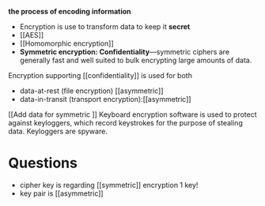**the process of encoding information** 
- Encryption is use to transform data to keep it **secret**
- [[AES]]
- [[Homomorphic encryption]]
- **Symmetric encryption: Confidentiality**—symmetric ciphers are generally fast and well suited to bulk encrypting large amounts of data.

Encryption supporting [[confidentiality]] is used for both 
- data-at-rest (file encryption) [[asymmetric]]
- data-in-transit (transport encryption):[[asymmetric]]

 [[Add data for symmetric ]]
Keyboard encryption software is used to protect against keyloggers, which record keystrokes for the purpose of stealing data. Keyloggers are spyware.
# Questions
- cipher key is regarding [[symmetric]]   encryption 1 key!
- key pair is [[asymmetric]] 